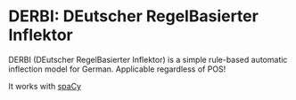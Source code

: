 # DERBI: DEutscher RegelBasierter Inflektor

DERBI (DEutscher RegelBasierter Inflektor) is a simple rule-based automatic inflection model for German. 
Applicable regardless of POS!





It works with [spaCy](https://spacy.io)
